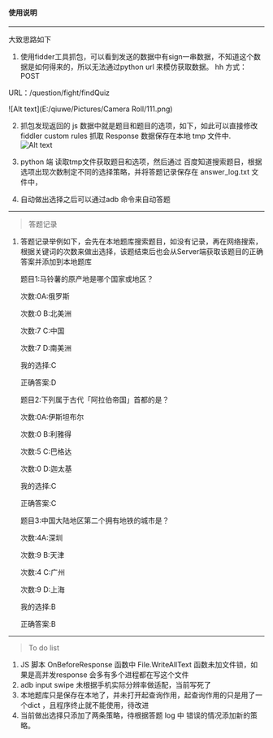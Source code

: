#### 使用说明
---
> 
大致思路如下

1. 使用fidder工具抓包，可以看到发送的数据中有sign一串数据，不知道这个数据是如何得来的，所以无法通过python url 来模仿获取数据。
 hh
 方式：POST
 
 URL：/question/fight/findQuiz

   ![Alt text](E:/qiuwe/Pictures/Camera Roll/111.png)

2.  抓包发现返回的 js 数据中就是题目和题目的选项，如下，如此可以直接修改fiddler custom rules 抓取 Response 数据保存在本地 tmp 文件中.
![Alt text](./1516535491653.png)

3. python 端 读取tmp文件获取题目和选项，然后通过 百度知道搜索题目，根据选项出现次数制定不同的选择策略，并将答题记录保存在 answer_log.txt 文件中，
4.  自动做出选择之后可以通过adb 命令来自动答题

---
> 答题记录

1. 答题记录举例如下，会先在本地题库搜索题目，如没有记录，再在网络搜索，根据关键词的次数来做出选择，该题结束后也会从Server端获取该题目的正确答案并添加到本地题库

    题目1:马铃薯的原产地是哪个国家或地区？
  
    次数:0A:俄罗斯
  
    次数:0 B:北美洲
  
    次数:7 C:中国
  
  
    次数:7 D:南美洲
  
    我的选择:C
  
    正确答案:D


   题目2:下列属于古代「阿拉伯帝国」首都的是？
   
   
   次数:0A:伊斯坦布尔
   
   
   次数:0 B:利雅得
   
   
   次数:5 C:巴格达
   
   
   次数:0 D:迦太基
   
   
   我的选择:C
   
   
   正确答案:C
   
   题目3:中国大陆地区第二个拥有地铁的城市是？
 
 
   次数:4A:深圳
   
   
   次数:9 B:天津
  
  
    次数:4 C:广州
   
   
    次数:9 D:上海
   
   
    我的选择:B
   
   
    正确答案:B

---
> To do list

1.  JS 脚本 OnBeforeResponse 函数中 File.WriteAllText 函数未加文件锁，如果是高并发response 会多有多个进程都在写这个文件
2.  adb  input swipe 未根据手机实际分辨率做适配，当前写死了
3.  本地题库只是保存在本地了，并未打开起查询作用，起查询作用的只是用了一个dict ，且程序终止就不能使用，待改进
4.  当前做出选择只添加了两条策略，待根据答题 log 中 错误的情况添加新的策略。



        

